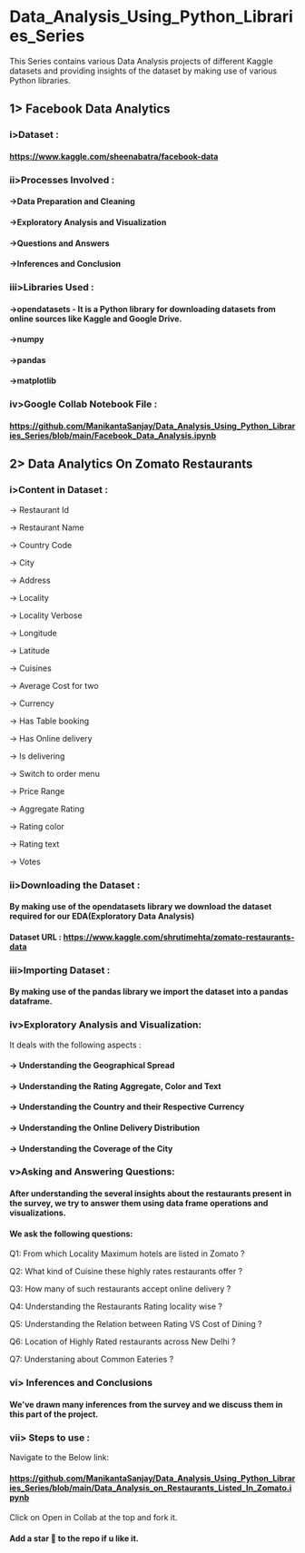 # Data_Analysis_Using_Python_Libraries_Series
This Series contains various Data Analysis projects of different Kaggle datasets and providing insights of the dataset by making use of various Python libraries.
## 1> Facebook Data Analytics
### i>Dataset :
#### https://www.kaggle.com/sheenabatra/facebook-data
### ii>Processes Involved :
#### ->Data Preparation and Cleaning
#### ->Exploratory Analysis and Visualization
#### ->Questions and Answers
#### ->Inferences and Conclusion
### iii>Libraries Used :
#### ->opendatasets - It is a Python library for downloading datasets from online sources like Kaggle and Google Drive.
#### ->numpy 
#### ->pandas
#### ->matplotlib
### iv>Google Collab Notebook File :
#### https://github.com/ManikantaSanjay/Data_Analysis_Using_Python_Libraries_Series/blob/main/Facebook_Data_Analysis.ipynb

## 2> Data Analytics On Zomato Restaurants
### i>Content in Dataset :
-> Restaurant Id

-> Restaurant Name

-> Country Code

-> City

-> Address

-> Locality

-> Locality Verbose

-> Longitude

-> Latitude

-> Cuisines

-> Average Cost for two

-> Currency

-> Has Table booking

-> Has Online delivery

-> Is delivering

-> Switch to order menu

-> Price Range

-> Aggregate Rating

-> Rating color

-> Rating text

-> Votes

### ii>Downloading the Dataset :
#### By making use of the opendatasets library we download the dataset required for our EDA(Exploratory Data Analysis)
#### Dataset URL : https://www.kaggle.com/shrutimehta/zomato-restaurants-data

### iii>Importing Dataset : 
#### By making use of the pandas library we import the dataset into a pandas dataframe.

### iv>Exploratory Analysis and Visualization:
It deals with  the following aspects : 
#### -> Understanding the Geographical Spread 
#### -> Understanding the Rating Aggregate, Color and Text
#### -> Understanding the Country and their Respective Currency
#### -> Understanding the Online Delivery Distribution
#### -> Understanding the Coverage of the City

### v>Asking and Answering Questions:

#### After understanding the several insights about the restaurants present in the survey, we try to answer them using data frame operations and visualizations.
#### We ask the following questions:

Q1: From which Locality Maximum hotels are listed in Zomato ?

Q2: What kind of Cuisine these highly rates restaurants offer ?

Q3: How many of such restaurants accept online delivery ?

Q4: Understanding the Restaurants Rating locality wise ?

Q5: Understanding the Relation between Rating VS Cost of Dining ?

Q6: Location of Highly Rated restaurants across New Delhi ?

Q7: Understaning about Common Eateries ?

### vi> Inferences and Conclusions

#### We've drawn many inferences from the survey and we discuss them in this part of the project.

### vii> Steps to use :
Navigate to the Below link:
#### https://github.com/ManikantaSanjay/Data_Analysis_Using_Python_Libraries_Series/blob/main/Data_Analysis_on_Restaurants_Listed_In_Zomato.ipynb

Click on  Open in Collab  at the top and fork it.

#### Add a star 🌟 to the repo if u like it. 

